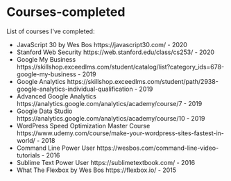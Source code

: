 # Courses-completed

List of courses I've completed:

<ul>
	<li>JavaScript 30 by Wes Bos https://javascript30.com/ - 2020</li>
	<li>Stanford Web Security https://web.stanford.edu/class/cs253/ - 2020</li>
	<li>Google My Business https://skillshop.exceedlms.com/student/catalog/list?category_ids=678-google-my-business - 2019</li>
	<li>Google Analytics https://skillshop.exceedlms.com/student/path/2938-google-analytics-individual-qualification - 2019</li>
	<li>Advanced Google Analytics https://analytics.google.com/analytics/academy/course/7 - 2019</li>
	<li>Google Data Studio https://analytics.google.com/analytics/academy/course/10 - 2019</li>
	<li>WordPress Speed Optimization Master Course https://www.udemy.com/course/make-your-wordpress-sites-fastest-in-world/ - 2018</li>
	<li>Command Line Power User https://wesbos.com/command-line-video-tutorials - 2016</li>
	<li>Sublime Text Power User https://sublimetextbook.com/ - 2016</li>
	<li>What The Flexbox by Wes Bos https://flexbox.io/ - 2015</li>
	</ul>
